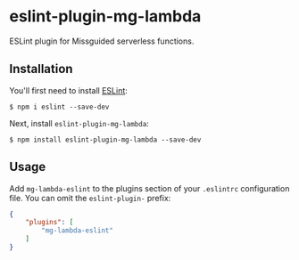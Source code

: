 # eslint-plugin-mg-lambda

ESLint plugin for Missguided serverless functions.

## Installation

You'll first need to install [ESLint](http://eslint.org):

```
$ npm i eslint --save-dev
```

Next, install `eslint-plugin-mg-lambda`:

```
$ npm install eslint-plugin-mg-lambda --save-dev
```


## Usage

Add `mg-lambda-eslint` to the plugins section of your `.eslintrc` configuration file. You can omit the `eslint-plugin-` prefix:

```json
{
    "plugins": [
        "mg-lambda-eslint"
    ]
}
```
